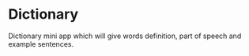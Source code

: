 # Dictionary
Dictionary mini app which will give words definition, part of speech and example sentences.
